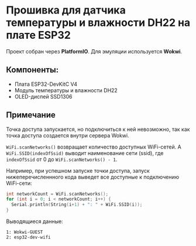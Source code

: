 # Прошивка для датчика температуры и влажности DH22 на плате ESP32
Проект собран через **PlatformIO**. Для эмуляции используется **Wokwi**.

## Компоненты:
- Плата ESP32-DevKitC V4
- Модуль температуры и влажности DH22
- OLED-диспей SSD1306

## Примечание
Точка доступа запускается, но подключиться к ней невозможно, так как точка доступа создается внутри сервера Wokwi.

`WiFi.scanNetworks()` возвращает количество доступных WiFi-сетей. А `WiFi.SSID(indexOfSsid)` выводит наименование сети (ssid), где `indexOfSsid` от 0 до `WiFi.scanNetworks() - 1`. 

Например, при успешном запуске точки доступа, запуск нижеперечисленнного кода выведет все доступные к подключению WiFi-сети:
```cpp
int networkCount = WiFi.scanNetworks();
for (int i = 0; i < networkCount; i++) {
  Serial.println(String(i+1) + ": " + WiFi.SSID(i));
}
```
Выводящиеся данные:
```
1: Wokwi-GUEST
2: esp32-dev-wifi
```